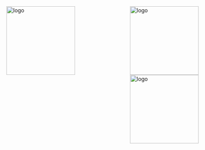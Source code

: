 <img src="https://github-readme-stats.vercel.app/api/top-langs?username=whjin" alt="logo" height="180" align="left" />
<img src="https://github-readme-stats.vercel.app/api?username=whjin&theme=radical&show_icons=true" alt="logo"  height="180" align="right" />
<img src="https://github-profile-trophy.vercel.app/?username=whjin&theme=flat&column=7" alt="logo" height="180" align="right" />
